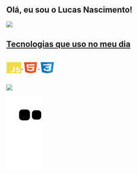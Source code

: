 ## Olá, eu sou o Lucas Nascimento!


  <div>
    <a href="https://github.com/Lucas-dev-dot">
    <img height="180em" src="https://github-readme-stats.vercel.app/api?username=Lucas-dev-dot&show_icons=true&theme=dark&include_all_commits=true&count_private=true"/>
  </div>

## Tecnologias que uso no meu dia      
  <div style="display: inline_block"><br>
    <img align="center" alt="Js" height="30" width="40" src="https://raw.githubusercontent.com/devicons/devicon/master/icons/javascript/javascript-plain.svg">
    <img align="center" alt="HTML" height="30" width="40" src="https://raw.githubusercontent.com/devicons/devicon/master/icons/html5/html5-original.svg">
    <img align="center" alt="CSS" height="30" width="40" src="https://raw.githubusercontent.com/devicons/devicon/master/icons/css3/css3-original.svg">
  </div>
  
 ##     
<div> 
  <a href="https://https://www.linkedin.com/in/lucas-lopes-7a3a461a2/" target="_blank"><img src="https://img.shields.io/badge/-LinkedIn-%230077B5?style=for-the-badge&logo=linkedin&logoColor=white" target="_blank"></a> 
 
  ![Snake animation](https://github.com/rafaballerini/rafaballerini/blob/output/github-contribution-grid-snake.svg)
 
</div>
